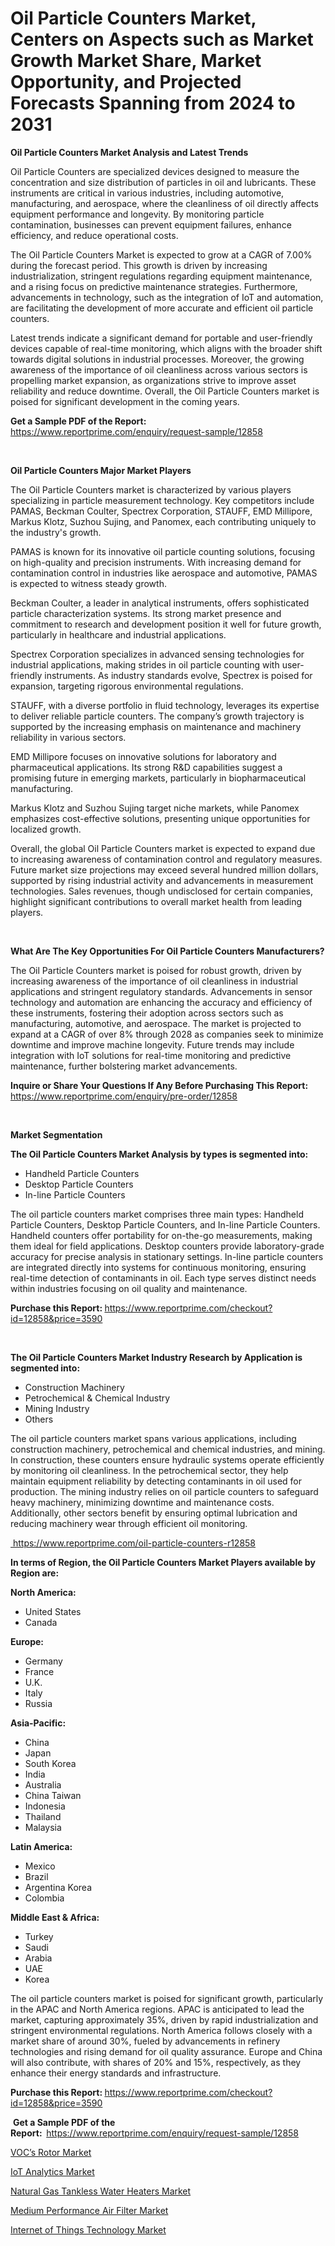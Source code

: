 <p><h1>Oil Particle Counters Market, Centers on Aspects such as Market Growth Market Share, Market Opportunity, and Projected Forecasts Spanning from 2024 to 2031</h1></p><p><strong>Oil Particle Counters Market Analysis and Latest Trends</strong></p>
<p><p>Oil Particle Counters are specialized devices designed to measure the concentration and size distribution of particles in oil and lubricants. These instruments are critical in various industries, including automotive, manufacturing, and aerospace, where the cleanliness of oil directly affects equipment performance and longevity. By monitoring particle contamination, businesses can prevent equipment failures, enhance efficiency, and reduce operational costs.</p><p>The Oil Particle Counters Market is expected to grow at a CAGR of 7.00% during the forecast period. This growth is driven by increasing industrialization, stringent regulations regarding equipment maintenance, and a rising focus on predictive maintenance strategies. Furthermore, advancements in technology, such as the integration of IoT and automation, are facilitating the development of more accurate and efficient oil particle counters.</p><p>Latest trends indicate a significant demand for portable and user-friendly devices capable of real-time monitoring, which aligns with the broader shift towards digital solutions in industrial processes. Moreover, the growing awareness of the importance of oil cleanliness across various sectors is propelling market expansion, as organizations strive to improve asset reliability and reduce downtime. Overall, the Oil Particle Counters market is poised for significant development in the coming years.</p></p>
<p><strong>Get a Sample PDF of the Report:&nbsp;</strong> <a href="https://www.reportprime.com/enquiry/request-sample/12858">https://www.reportprime.com/enquiry/request-sample/12858</a></p>
<p>&nbsp;</p>
<p><strong>Oil Particle Counters Major Market Players</strong></p>
<p><p>The Oil Particle Counters market is characterized by various players specializing in particle measurement technology. Key competitors include PAMAS, Beckman Coulter, Spectrex Corporation, STAUFF, EMD Millipore, Markus Klotz, Suzhou Sujing, and Panomex, each contributing uniquely to the industry's growth.</p><p>PAMAS is known for its innovative oil particle counting solutions, focusing on high-quality and precision instruments. With increasing demand for contamination control in industries like aerospace and automotive, PAMAS is expected to witness steady growth.</p><p>Beckman Coulter, a leader in analytical instruments, offers sophisticated particle characterization systems. Its strong market presence and commitment to research and development position it well for future growth, particularly in healthcare and industrial applications.</p><p>Spectrex Corporation specializes in advanced sensing technologies for industrial applications, making strides in oil particle counting with user-friendly instruments. As industry standards evolve, Spectrex is poised for expansion, targeting rigorous environmental regulations.</p><p>STAUFF, with a diverse portfolio in fluid technology, leverages its expertise to deliver reliable particle counters. The company’s growth trajectory is supported by the increasing emphasis on maintenance and machinery reliability in various sectors.</p><p>EMD Millipore focuses on innovative solutions for laboratory and pharmaceutical applications. Its strong R&D capabilities suggest a promising future in emerging markets, particularly in biopharmaceutical manufacturing.</p><p>Markus Klotz and Suzhou Sujing target niche markets, while Panomex emphasizes cost-effective solutions, presenting unique opportunities for localized growth.</p><p>Overall, the global Oil Particle Counters market is expected to expand due to increasing awareness of contamination control and regulatory measures. Future market size projections may exceed several hundred million dollars, supported by rising industrial activity and advancements in measurement technologies. Sales revenues, though undisclosed for certain companies, highlight significant contributions to overall market health from leading players.</p></p>
<p>&nbsp;</p>
<p><strong>What Are The Key Opportunities For Oil Particle Counters Manufacturers?</strong></p>
<p><p>The Oil Particle Counters market is poised for robust growth, driven by increasing awareness of the importance of oil cleanliness in industrial applications and stringent regulatory standards. Advancements in sensor technology and automation are enhancing the accuracy and efficiency of these instruments, fostering their adoption across sectors such as manufacturing, automotive, and aerospace. The market is projected to expand at a CAGR of over 8% through 2028 as companies seek to minimize downtime and improve machine longevity. Future trends may include integration with IoT solutions for real-time monitoring and predictive maintenance, further bolstering market advancements.</p></p>
<p><strong>Inquire or Share Your Questions If Any Before Purchasing This Report:</strong> <a href="https://www.reportprime.com/enquiry/pre-order/12858">https://www.reportprime.com/enquiry/pre-order/12858</a></p>
<p>&nbsp;</p>
<p><strong>Market Segmentation</strong></p>
<p><strong>The Oil Particle Counters Market Analysis by types is segmented into:</strong></p>
<p><ul><li>Handheld Particle Counters</li><li>Desktop Particle Counters</li><li>In-line Particle Counters</li></ul></p>
<p><p>The oil particle counters market comprises three main types: Handheld Particle Counters, Desktop Particle Counters, and In-line Particle Counters. Handheld counters offer portability for on-the-go measurements, making them ideal for field applications. Desktop counters provide laboratory-grade accuracy for precise analysis in stationary settings. In-line particle counters are integrated directly into systems for continuous monitoring, ensuring real-time detection of contaminants in oil. Each type serves distinct needs within industries focusing on oil quality and maintenance.</p></p>
<p><strong>Purchase this Report:&nbsp;</strong><a href="https://www.reportprime.com/checkout?id=12858&price=3590">https://www.reportprime.com/checkout?id=12858&price=3590</a></p>
<p>&nbsp;</p>
<p><strong>The Oil Particle Counters Market Industry Research by Application is segmented into:</strong></p>
<p><ul><li>Construction Machinery</li><li>Petrochemical & Chemical Industry</li><li>Mining Industry</li><li>Others</li></ul></p>
<p><p>The oil particle counters market spans various applications, including construction machinery, petrochemical and chemical industries, and mining. In construction, these counters ensure hydraulic systems operate efficiently by monitoring oil cleanliness. In the petrochemical sector, they help maintain equipment reliability by detecting contaminants in oil used for production. The mining industry relies on oil particle counters to safeguard heavy machinery, minimizing downtime and maintenance costs. Additionally, other sectors benefit by ensuring optimal lubrication and reducing machinery wear through efficient oil monitoring.</p></p>
<p><a href="https://www.reportprime.com/oil-particle-counters-r12858">&nbsp;https://www.reportprime.com/oil-particle-counters-r12858</a></p>
<p><strong>In terms of Region, the Oil Particle Counters Market Players available by Region are:</strong></p>
<p>
    <p> <strong> North America: </strong>
        <ul>
            <li>United States</li>
            <li>Canada</li>
        </ul>
        </p> 
    <p> <strong> Europe: </strong>
        <ul>
            <li>Germany</li>
            <li>France</li>
            <li>U.K.</li>
            <li>Italy</li>
            <li>Russia</li>
        </ul>
        </p> 
    <p> <strong> Asia-Pacific: </strong>
        <ul>
            <li>China</li>
            <li>Japan</li>
            <li>South Korea</li>
            <li>India</li>
            <li>Australia</li>
            <li>China Taiwan</li>
            <li>Indonesia</li>
            <li>Thailand</li>
            <li>Malaysia</li>
        </ul>
        </p> 
    <p> <strong> Latin America: </strong>
        <ul>
            <li>Mexico</li>
            <li>Brazil</li>
            <li>Argentina Korea</li>
            <li>Colombia</li>
        </ul>
        </p> 
    <p> <strong> Middle East & Africa: </strong>
        <ul>
            <li>Turkey</li>
            <li>Saudi</li>
            <li>Arabia</li>
            <li>UAE</li>
            <li>Korea</li>
        </ul>
    </p>
    </p>
<p><p>The oil particle counters market is poised for significant growth, particularly in the APAC and North America regions. APAC is anticipated to lead the market, capturing approximately 35%, driven by rapid industrialization and stringent environmental regulations. North America follows closely with a market share of around 30%, fueled by advancements in refinery technologies and rising demand for oil quality assurance. Europe and China will also contribute, with shares of 20% and 15%, respectively, as they enhance their energy standards and infrastructure.</p></p>
<p><strong>Purchase this Report: </strong><a href="https://www.reportprime.com/checkout?id=12858&price=3590">https://www.reportprime.com/checkout?id=12858&price=3590</a></p>
<p>&nbsp;<strong>Get a Sample PDF of the Report:&nbsp;&nbsp;</strong><a href="https://www.reportprime.com/enquiry/request-sample/12858">https://www.reportprime.com/enquiry/request-sample/12858</a></p>
<p><strong></strong></p>
<p><p><a href="https://issuu.com/reportprime-2/docs/vocs-rotor-market-size-2030.pptx_036d09a627e5dc">VOC’s Rotor Market</a></p><p><a href="https://www.linkedin.com/pulse/deep-dive-iot-analytics-market-itstrends-segmentation-competitive-qm7nf?trackingId=7zMJV3DkTWuHaRRyCIPicQ%3D%3D">IoT Analytics Market</a></p><p><a href="https://github.com/AKSHATREPORTPRIME/Market-Research-Report-List-6/blob/main/natural-gas-tankless-water-heaters-market.md">Natural Gas Tankless Water Heaters Market</a></p><p><a href="https://issuu.com/reportprime-2/docs/medium-performance-air-filter-marke_8237679a759983">Medium Performance Air Filter Market</a></p><p><a href="https://www.linkedin.com/pulse/internet-things-technology-market-evolution-global-trends-regional-ikfqf?trackingId=JGzNHYztSsC3uYb1%2FnUpug%3D%3D">Internet of Things Technology Market</a></p></p>